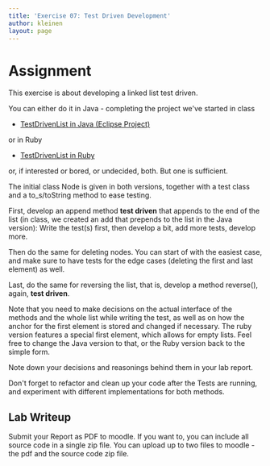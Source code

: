 ```yaml
---
title: 'Exercise 07: Test Driven Development'
author: kleinen
layout: page
---
```


# Assignment

This exercise is about developing a linked list test driven.

You can either do it in Java - completing the project we've started in class

 * [TestDrivenList in Java (Eclipse Project)](https://github.com/htw-imi-info3/TestDrivenList)

or in Ruby

 * [TestDrivenList in Ruby](https://github.com/htw-imi-info3/TestDrivenListRuby)

or, if interested or bored, or undecided, both. But one is sufficient.

The initial class Node is given in both versions, together with a test class and a to_s/toString method to ease testing.

First, develop an append method **test driven** that appends to the end of the list (in class, we created an add that prepends to the list in the Java version): Write the test(s) first, then develop a bit, add more tests, develop more.

Then do the same for deleting nodes. You can start of with the easiest case, and make sure to have tests for the edge cases (deleting the first and last element) as well.

Last, do the same for reversing the list, that is, develop a method reverse(), again, **test driven**.

Note that you need to make decisions on the actual interface of the methods and the whole list while writing the test, as well as on how the anchor for the first element is stored and changed if necessary.
The ruby version features a special first element, which allows for empty lists. Feel free to change the Java version to that, or the Ruby version back to the simple form.

Note down your decisions and reasonings behind them in your lab report.


Don't forget to refactor and clean up your code after the Tests are running, and experiment with different implementations for both methods.

## Lab Writeup


Submit your Report as PDF to moodle. If you want to, you can include all source code in a single zip file. You can upload up to two files to moodle - the pdf and the source code zip file.
